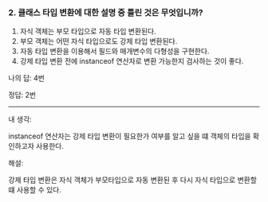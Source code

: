 ### 2. 클래스 타입 변환에 대한 설명 중 틀린 것은 무엇입니까?

1. 자식 객체는 부모 타입으로 자동 타입 변환된다.
2. 부모 객체는 어떤 자식 타입으로도 강제 타입 변환된다.
3. 자동 타입 변환을 이용해서 필드와 매개변수의 다형성을 구현한다.
4. 강제 타입 변환 전에 instanceof 연산자로 변환 가능한지 검사하는 것이 좋다.

나의 답: 4번

정답: 2번

---

내 생각:

instanceof 연산자는 강제 타입 변환이 필요한가 여부를 알고 싶을 떄 객체의 타입을 확인하고자 사용한다.

해설:

강제 타입 변환은 자식 객체가 부모타입으로 자동 변환된 후 다시 자식 타입으로 변환할 떄 사용할 수 있다.
